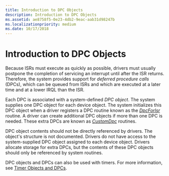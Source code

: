 ```yaml
---
title: Introduction to DPC Objects
description: Introduction to DPC Objects
ms.assetid: ae8758f5-0e23-4db2-9eac-aab31d98247b
ms.localizationpriority: medium
ms.date: 10/17/2018
---
```


# Introduction to DPC Objects





Because ISRs must execute as quickly as possible, drivers must usually postpone the completion of servicing an interrupt until after the ISR returns. Therefore, the system provides support for *deferred procedure calls* (DPCs), which can be queued from ISRs and which are executed at a later time and at a lower IRQL than the ISR.

Each DPC is associated with a system-defined *DPC object*. The system supplies one DPC object for each device object. The system initializes this DPC object when a driver registers a DPC routine known as the [*DpcForIsr*](https://docs.microsoft.com/windows-hardware/drivers/ddi/content/wdm/nc-wdm-io_dpc_routine) routine. A driver can create additional DPC objects if more than one DPC is needed. These extra DPCs are known as [*CustomDpc*](https://docs.microsoft.com/windows-hardware/drivers/ddi/content/wdm/nc-wdm-kdeferred_routine) routines.

DPC object contents should not be directly referenced by drivers. The object's structure is not documented. Drivers do not have access to the system-supplied DPC object assigned to each device object. Drivers allocate storage for extra DPCs, but the contents of these DPC objects should only be referenced by system routines.

DPC objects and DPCs can also be used with timers. For more information, see [Timer Objects and DPCs](timer-objects-and-dpcs.md).

 

 




